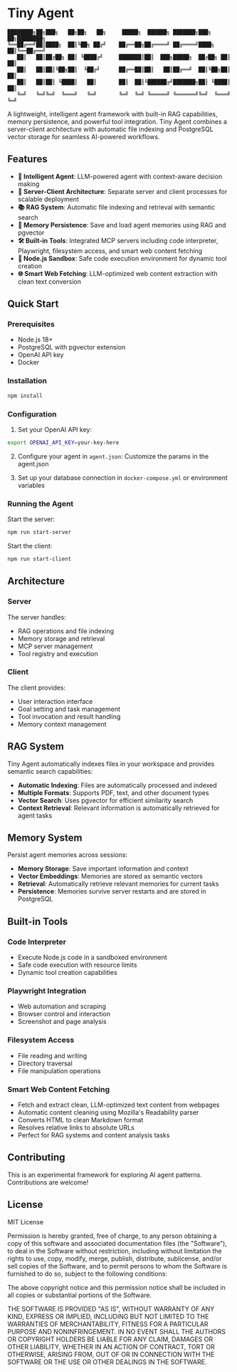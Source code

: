 # Tiny Agent

```
████████╗██╗███╗   ██╗██╗   ██╗     █████╗  ██████╗ ███████╗███╗   ██╗████████╗
╚══██╔══╝██║████╗  ██║╚██╗ ██╔╝    ██╔══██╗██╔════╝ ██╔════╝████╗  ██║╚══██╔══╝
   ██║   ██║██╔██╗ ██║ ╚████╔╝     ███████║██║  ███╗█████╗  ██╔██╗ ██║   ██║
   ██║   ██║██║╚██╗██║  ╚██╔╝      ██╔══██║██║   ██║██╔══╝  ██║╚██╗██║   ██║
   ██║   ██║██║ ╚████║   ██║       ██║  ██║╚██████╔╝███████╗██║ ╚████║   ██║
   ╚═╝   ╚═╝╚═╝  ╚═══╝   ╚═╝       ╚═╝  ╚═╝ ╚═════╝ ╚══════╝╚═╝  ╚═══╝   ╚═╝
```

A lightweight, intelligent agent framework with built-in RAG capabilities, memory persistence, and powerful tool integration. Tiny Agent combines a server-client architecture with automatic file indexing and PostgreSQL vector storage for seamless AI-powered workflows.

## Features

- **🤖 Intelligent Agent**: LLM-powered agent with context-aware decision making
- **🔄 Server-Client Architecture**: Separate server and client processes for scalable deployment
- **📚 RAG System**: Automatic file indexing and retrieval with semantic search
- **💾 Memory Persistence**: Save and load agent memories using RAG and pgvector
- **🛠️ Built-in Tools**: Integrated MCP servers including code interpreter, Playwright, filesystem access, and smart web content fetching
- **🔧 Node.js Sandbox**: Safe code execution environment for dynamic tool creation
- **🌐 Smart Web Fetching**: LLM-optimized web content extraction with clean text conversion

## Quick Start

### Prerequisites

- Node.js 18+
- PostgreSQL with pgvector extension
- OpenAI API key
- Docker

### Installation

```bash
npm install
```

### Configuration

1. Set your OpenAI API key:

```bash
export OPENAI_API_KEY=your-key-here
```

2. Configure your agent in `agent.json`:
   Customize the params in the agent.json

3. Set up your database connection in `docker-compose.yml` or environment variables

### Running the Agent

Start the server:

```bash
npm run start-server
```

Start the client:

```bash
npm run start-client
```

## Architecture

### Server

The server handles:

- RAG operations and file indexing
- Memory storage and retrieval
- MCP server management
- Tool registry and execution

### Client

The client provides:

- User interaction interface
- Goal setting and task management
- Tool invocation and result handling
- Memory context management

## RAG System

Tiny Agent automatically indexes files in your workspace and provides semantic search capabilities:

- **Automatic Indexing**: Files are automatically processed and indexed
- **Multiple Formats**: Supports PDF, text, and other document types
- **Vector Search**: Uses pgvector for efficient similarity search
- **Context Retrieval**: Relevant information is automatically retrieved for agent tasks

## Memory System

Persist agent memories across sessions:

- **Memory Storage**: Save important information and context
- **Vector Embeddings**: Memories are stored as semantic vectors
- **Retrieval**: Automatically retrieve relevant memories for current tasks
- **Persistence**: Memories survive server restarts and are stored in PostgreSQL

## Built-in Tools

### Code Interpreter

- Execute Node.js code in a sandboxed environment
- Safe code execution with resource limits
- Dynamic tool creation capabilities

### Playwright Integration

- Web automation and scraping
- Browser control and interaction
- Screenshot and page analysis

### Filesystem Access

- File reading and writing
- Directory traversal
- File manipulation operations

### Smart Web Content Fetching

- Fetch and extract clean, LLM-optimized text content from webpages
- Automatic content cleaning using Mozilla's Readability parser
- Converts HTML to clean Markdown format
- Resolves relative links to absolute URLs
- Perfect for RAG systems and content analysis tasks

## Contributing

This is an experimental framework for exploring AI agent patterns. Contributions are welcome!

## License

MIT License

Permission is hereby granted, free of charge, to any person obtaining a copy of this software and associated documentation files (the "Software"), to deal in the Software without restriction, including without limitation the rights to use, copy, modify, merge, publish, distribute, sublicense, and/or sell copies of the Software, and to permit persons to whom the Software is furnished to do so, subject to the following conditions:

The above copyright notice and this permission notice shall be included in all copies or substantial portions of the Software.

THE SOFTWARE IS PROVIDED "AS IS", WITHOUT WARRANTY OF ANY KIND, EXPRESS OR IMPLIED, INCLUDING BUT NOT LIMITED TO THE WARRANTIES OF MERCHANTABILITY,
FITNESS FOR A PARTICULAR PURPOSE AND NONINFRINGEMENT. IN NO EVENT SHALL THE AUTHORS OR COPYRIGHT HOLDERS BE LIABLE FOR ANY CLAIM,
DAMAGES OR OTHER LIABILITY, WHETHER IN AN ACTION OF CONTRACT, TORT OR OTHERWISE, ARISING FROM, OUT OF OR IN CONNECTION WITH THE SOFTWARE
OR THE USE OR OTHER DEALINGS IN THE SOFTWARE.
